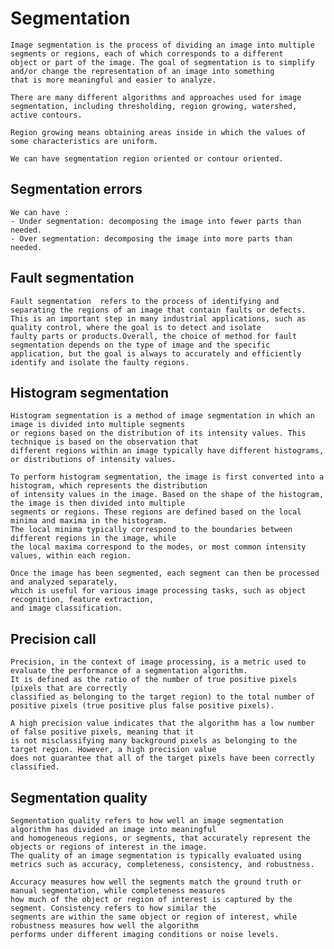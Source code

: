 # Segmentation
    Image segmentation is the process of dividing an image into multiple segments or regions, each of which corresponds to a different
    object or part of the image. The goal of segmentation is to simplify and/or change the representation of an image into something
    that is more meaningful and easier to analyze.

    There are many different algorithms and approaches used for image segmentation, including thresholding, region growing, watershed, 
    active contours.
    
    Region growing means obtaining areas inside in which the values of some characteristics are uniform.
    
    We can have segmentation region oriented or contour oriented.
    
## Segmentation errors
    We can have :
    - Under segmentation: decomposing the image into fewer parts than needed.
    - Over segmentation: decomposing the image into more parts than needed.
    
 ## Fault segmentation
    Fault segmentation  refers to the process of identifying and separating the regions of an image that contain faults or defects.
    This is an important step in many industrial applications, such as quality control, where the goal is to detect and isolate 
    faulty parts or products.Overall, the choice of method for fault segmentation depends on the type of image and the specific 
    application, but the goal is always to accurately and efficiently identify and isolate the faulty regions.
    
 ## Histogram segmentation
    Histogram segmentation is a method of image segmentation in which an image is divided into multiple segments 
    or regions based on the distribution of its intensity values. This technique is based on the observation that
    different regions within an image typically have different histograms, or distributions of intensity values.

    To perform histogram segmentation, the image is first converted into a histogram, which represents the distribution 
    of intensity values in the image. Based on the shape of the histogram, the image is then divided into multiple 
    segments or regions. These regions are defined based on the local minima and maxima in the histogram. 
    The local minima typically correspond to the boundaries between different regions in the image, while
    the local maxima correspond to the modes, or most common intensity values, within each region.

    Once the image has been segmented, each segment can then be processed and analyzed separately, 
    which is useful for various image processing tasks, such as object recognition, feature extraction,
    and image classification.

 
 ## Precision call
    Precision, in the context of image processing, is a metric used to evaluate the performance of a segmentation algorithm.
    It is defined as the ratio of the number of true positive pixels (pixels that are correctly
    classified as belonging to the target region) to the total number of positive pixels (true positive plus false positive pixels).

    A high precision value indicates that the algorithm has a low number of false positive pixels, meaning that it
    is not misclassifying many background pixels as belonging to the target region. However, a high precision value
    does not guarantee that all of the target pixels have been correctly classified.
 
 ## Segmentation quality
    Segmentation quality refers to how well an image segmentation algorithm has divided an image into meaningful 
    and homogeneous regions, or segments, that accurately represent the objects or regions of interest in the image.
    The quality of an image segmentation is typically evaluated using metrics such as accuracy, completeness, consistency, and robustness.

    Accuracy measures how well the segments match the ground truth or manual segmentation, while completeness measures
    how much of the object or region of interest is captured by the segment. Consistency refers to how similar the 
    segments are within the same object or region of interest, while robustness measures how well the algorithm
    performs under different imaging conditions or noise levels.
 
 
